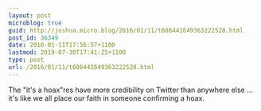 ```yaml
---
layout: post
microblog: true
guid: http://joshua.micro.blog/2016/01/11/t686441649363222528.html
post_id: 36349
date: 2016-01-11T17:56:57+1100
lastmod: 2019-07-30T17:41:25+1100
type: post
url: /2016/01/11/t686441649363222528.html
---
```

The "it's a hoax"res have more credibility on Twitter than anywhere else ... it's like we all place our faith in someone confirming a hoax.
